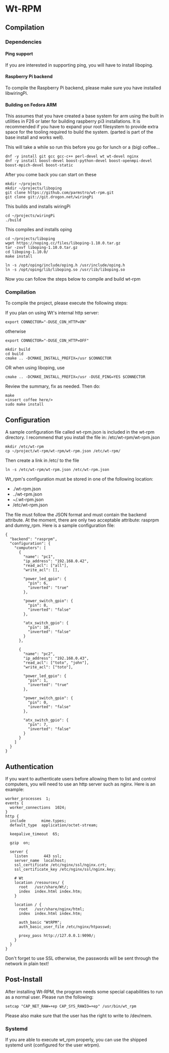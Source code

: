 # Wt-RPM

## Compilation

### Dependencies
#### Ping support

If you are interested in supporting ping, you will have to install liboping.

#### Raspberry Pi backend

To compile the Raspberry Pi backend, please make sure you have installed libwiringPi.

#### Building on Fedora ARM

This assumes that you have created a base system for arm using the built in utilities in F26 or later for building raspberry pi3 installations. It is recommended if you have to expand your root filesystem to provide extra space for the tooling required to build the system. (parted is part of the base install and works well).

This will take a while so run this before you go for lunch or a (big) coffee...

```
dnf -y install git gcc gcc-c++ perl-devel wt wt-devel nginx 
dnf -y install boost-devel boost-python-devel boost-openmpi-devel boost-mpich-devel boost-static
```

After you come back you can start on these

```
mkdir ~/projects
mkdir ~/projects/liboping
git clone https://github.com/parmstro/wt-rpm.git
git clone git://git.drogon.net/wiringPi
```

This builds and installs wiringPi
```
cd ~/projects/wiringPi
./build
```
This compiles and installs oping
```
cd ~/projects/liboping
wget https://noping.cc/files/liboping-1.10.0.tar.gz
tar -zxvf liboping-1.10.0.tar.gz
cd liboping-1.10.0/
make install

ln -s /opt/oping/include/oping.h /usr/include/oping.h
ln -s /opt/oping/lib/liboping.so /usr/lib/liboping.so
```

Now you can follow the steps below to compile and build wt-rpm

### Compilation

To compile the project, please execute the following steps:

If you plan on using Wt's internal http server:
```
export CONNECTOR="-DUSE_CON_HTTP=ON"
```

otherwise
```
export CONNECTOR="-DUSE_CON_HTTP=OFF"

mkdir build
cd build
cmake .. -DCMAKE_INSTALL_PREFIX=/usr $CONNECTOR
```

OR when using liboping, use
```
cmake .. -DCMAKE_INSTALL_PREFIX=/usr -DUSE_PING=YES $CONNECTOR
```

Review the summary, fix as needed. Then do:
```
make
<insert coffee here/>
sudo make install
```

## Configuration

A sample configuration file called wt-rpm.json is included in the wt-rpm directory. I recommend that you install the file in:
/etc/wt-rpm/wt-rpm.json
```
mkdir /etc/wt-rpm
cp ~/project/wt-rpm/wt-rpm/wt-rpm.json /etc/wt-rpm/
```

Then create a link in /etc/ to the file
```
ln -s /etc/wt-rpm/wt-rpm.json /etc/wt-rpm.json
```
Wt_rpm's configuration must be stored in one of the following location:
  - ./wt-rpm.json
  - ../wt-rpm.json
  - ~/.wt-rpm.json
  - /etc/wt-rpm.json

The file must follow the JSON format and must contain the backend attribute.
At the moment, there are only two acceptable attribute: rasprpm and dummy_rpm.
Here is a sample configuration file:
```
{
  "backend": "rasprpm",
  "configuration": {
    "computers": [
      {
        "name": "pc1",
        "ip_address": "192.168.0.42",
        "read_acl": ["all"],
        "write_acl": [],

        "power_led_gpio": {
          "pin": 6,
          "inverted": "true"
        },

        "power_switch_gpio": {
          "pin": 8,
          "inverted": "false"
        },

        "atx_switch_gpio": {
          "pin": 10,
          "inverted": "false"
        }
      },

      {
        "name": "pc2",
        "ip_address": "192.168.0.43",
        "read_acl": ["toto", "john"],
        "write_acl": ["toto"],

        "power_led_gpio": {
          "pin": 1,
          "inverted": "true"
        },

        "power_switch_gpio": {
          "pin": 0,
          "inverted": "false"
        },

        "atx_switch_gpio": {
          "pin": 7,
          "inverted": "false"
        }
      }
    ]
  }
}
```
## Authentication

If you want to authenticate users before allowing them to list and control
computers, you will need to use an http server such as nginx. Here is an example:
```
worker_processes  1;
events {
  worker_connections  1024;
}
http {
  include       mime.types;
  default_type  application/octet-stream;

  keepalive_timeout  65;

  gzip  on;

  server {
    listen       443 ssl;
    server_name  localhost;
    ssl_certificate /etc/nginx/ssl/nginx.crt;
    ssl_certificate_key /etc/nginx/ssl/nginx.key;

    # Wt
    location /resources/ {
      root   /usr/share/Wt/;
      index  index.html index.htm;
    }

    location / {
      root   /usr/share/nginx/html;
      index  index.html index.htm;

      auth_basic "WtRPM";
      auth_basic_user_file /etc/nginx/htpasswd;

      proxy_pass http://127.0.0.1:9090/;
    }
  }
}
```
Don't forget to use SSL otherwise, the passwords will be sent through the network
in plain text!

## Post-Install

After installing Wt-RPM, the program needs some special capabilities to run as
a normal user. Please run the following:

```
setcap "CAP_NET_RAW=+ep CAP_SYS_RAWIO=+ep" /usr/bin/wt_rpm
```

Please also make sure that the user has the right to write to /dev/mem.

### Systemd

If you are able to execute wt_rpm properly, you can use the shipped systemd
unit (configured for the user wtrpm).

